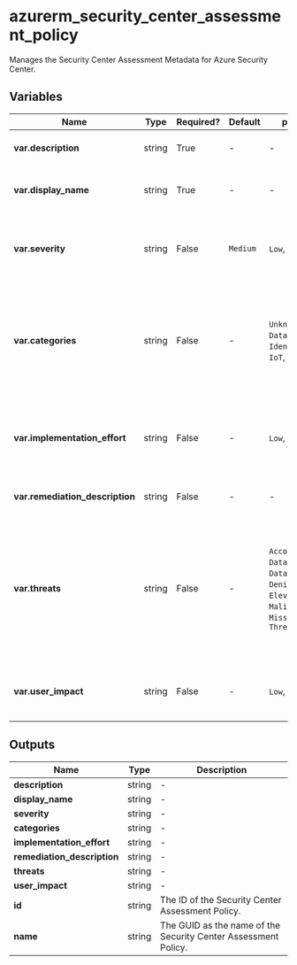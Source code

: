 # azurerm_security_center_assessment_policy

Manages the Security Center Assessment Metadata for Azure Security Center.

## Variables

| Name | Type | Required? | Default  | possible values | Description |
| ---- | ---- | --------- | -------- | ----------- | ----------- |
| **var.description** | string | True | -  |  -  | The description of the Security Center Assessment. | 
| **var.display_name** | string | True | -  |  -  | The user-friendly display name of the Security Center Assessment. | 
| **var.severity** | string | False | `Medium`  |  `Low`, `Medium`, `High`  | The severity level of the Security Center Assessment. Possible values are `Low`, `Medium` and `High`. Defaults to `Medium`. | 
| **var.categories** | string | False | -  |  `Unknown`, `Compute`, `Data`, `IdentityAndAccess`, `IoT`, `Networking`  | A list of the categories of resource that is at risk when the Security Center Assessment is unhealthy. Possible values are `Unknown`, `Compute`, `Data`, `IdentityAndAccess`, `IoT` and `Networking`. | 
| **var.implementation_effort** | string | False | -  |  `Low`, `Moderate`, `High`  | The implementation effort which is used to remediate the Security Center Assessment. Possible values are `Low`, `Moderate` and `High`. | 
| **var.remediation_description** | string | False | -  |  -  | The description which is used to mitigate the security issue. | 
| **var.threats** | string | False | -  |  `AccountBreach`, `DataExfiltration`, `DataSpillage`, `DenialOfService`, `ElevationOfPrivilege`, `MaliciousInsider`, `MissingCoverage`, `ThreatResistance`  | A list of the threat impacts for the Security Center Assessment. Possible values are `AccountBreach`, `DataExfiltration`, `DataSpillage`, `DenialOfService`, `ElevationOfPrivilege`, `MaliciousInsider`, `MissingCoverage` and `ThreatResistance`. | 
| **var.user_impact** | string | False | -  |  `Low`, `Moderate`, `High`  | The user impact of the Security Center Assessment. Possible values are `Low`, `Moderate` and `High`. | 



## Outputs

| Name | Type | Description |
| ---- | ---- | --------- | 
| **description** | string  | - | 
| **display_name** | string  | - | 
| **severity** | string  | - | 
| **categories** | string  | - | 
| **implementation_effort** | string  | - | 
| **remediation_description** | string  | - | 
| **threats** | string  | - | 
| **user_impact** | string  | - | 
| **id** | string  | The ID of the Security Center Assessment Policy. | 
| **name** | string  | The GUID as the name of the Security Center Assessment Policy. | 